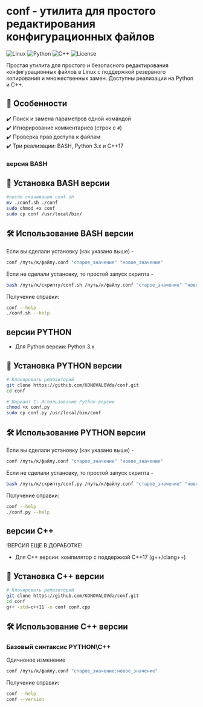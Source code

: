 # conf - утилита для простого редактирования конфигурационных файлов

![Linux](https://img.shields.io/badge/Linux-FCC624?style=for-the-badge&logo=linux&logoColor=black)
![Python](https://img.shields.io/badge/Python-3776AB?style=for-the-badge&logo=python&logoColor=white)
![C++](https://img.shields.io/badge/C++-00599C?style=for-the-badge&logo=c%2B%2B&logoColor=white)
![License](https://img.shields.io/badge/License-MIT-green.svg)

Простая утилита для простого и безопасного редактирования конфигурационных файлов в Linux с поддержкой резервного копирования и множественных замен. Доступны реализации на Python и C++.

## 📌 Особенности

✔️ Поиск и замена параметров одной командой  
✔️ Игнорирование комментариев (строк с `#`)  
✔️ Проверка прав доступа к файлам  
✔️ Три реализации: BASH, Python 3.x и C++17  

### версия BASH

## 🚀 Установка BASH версии

```bash
#после скачивания conf.sh
mv ./conf.sh ./conf
sudo chmod +x conf
sudo cp conf /usr/local/bin/
```

## 🛠 Использование BASH версии

Если вы сделали установку (как указано выше) -

```bash
conf /путь/к/файлу.conf "старое_значение" "новое_значение"
```

Если не сделали установку, то простой запуск скрипта -


```bash
bash /путь/к/скрипту/conf.sh /путь/к/файлу.conf "старое_значение" "новое_значение"
```


Получение справки:
```bash
conf --help
./conf.sh --help
```

## версии PYTHON
- Для Python версии: Python 3.x

## 🚀 Установка PYTHON версии

```bash
# Клонировать репозиторий
git clone https://github.com/KONOVALOVda/conf.git
cd conf

# Вариант 1: Использование Python версии
chmod +x conf.py
sudo cp conf.py /usr/local/bin/conf
```

## 🛠 Использование PYTHON версии

Если вы сделали установку (как указано выше) -

```bash
conf /путь/к/файлу.conf "старое_значение" "новое_значение"
```

Если не сделали установку, то простой запуск скрипта -


```bash
bash /путь/к/скрипту/conf.py /путь/к/файлу.conf "старое_значение" "новое_значение"
```


Получение справки:
```bash
conf --help
./conf.py --help
```

## версии C++
!ВЕРСИЯ ЕЩЕ В ДОРАБОТКЕ!

- Для C++ версии: компилятор с поддержкой C++17 (g++/clang++)

## 🚀 Установка C++ версии


```bash
# Клонировать репозиторий
git clone https://github.com/KONOVALOVda/conf.git
cd conf
g++ -std=c++11 -o conf conf.cpp
```

## 🛠 Использование C++ версии

### Базовый синтаксис PYTHON\C++

Одичноное изменение
```bash
conf /путь/к/файлу.conf "старое_значение:новое_значение"
```


Получение справки:
```bash
conf --help
conf --version
```
